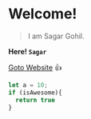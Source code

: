 # Welcome! 

> I am Sagar Gohil.

**Here! `Sagar`**

[Goto Website](https://sagargohil362.github.io/) :+1:

```javascript
let a = 10;
if (isAwesome){
  return true
}
```
